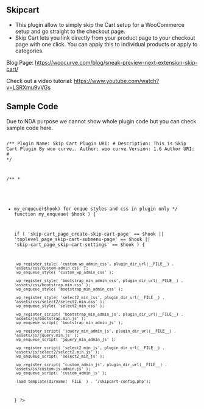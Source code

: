<h2>Skipcart</h2>

- This plugin allow to simply skip the Cart setup for a WooCommerce setup and go straight to the checkout page. 
- Skip Cart lets you link directly from your product page to your checkout page with one click. You can apply this to individual products or apply to categories.

Blog Page: https://woocurve.com/blog/sneak-preview-next-extension-skip-cart/

Check out a video tutorial: https://www.youtube.com/watch?v=LSRXmu9vVGs

<h2>Sample Code</h2>
Due to NDA purpose we cannot show whole plugin code but you can check sample code here.
<code>
  
/**
  Plugin Name: Skip Cart
  Plugin URI: #
  Description: This is Skip Cart Plugin By woo curve..
  Author: woo curve
  Version: 1.6
  Author URI: #
 */


/**
 * 
 * my_enqueue($hook) for enque styles and css in plugin only
 */
function my_enqueue( $hook ) {

    if ( 'skip-cart_page_create-skip-cart-page' == $hook || 'toplevel_page_skip-cart-submenu-page' == $hook || 'skip-cart_page_skip-cart-settings' == $hook ) {

        wp_register_style( 'custom_wp_admin_css', plugin_dir_url(__FILE__) . 'assets/css/custom-admin.css' );
        wp_enqueue_style( 'custom_wp_admin_css' );

        wp_register_style( 'bootstrap_min_admin_css', plugin_dir_url(__FILE__) . 'assets/css/bootstrap.min.css' );
        wp_enqueue_style( 'bootstrap_min_admin_css' );

        wp_register_style( 'select2_min_css', plugin_dir_url(__FILE__) . 'assets/css/select2/select2.min.css' );
        wp_enqueue_style( 'select2_min_css' );

        wp_register_script( 'bootstrap_min_admin_js', plugin_dir_url(__FILE__) . 'assets/js/bootstrap.min.js' );
        wp_enqueue_script( 'bootstrap_min_admin_js' );

        wp_register_script( 'jquery_min_admin_js', plugin_dir_url(__FILE__) . 'assets/js/jquery.min.js' );
        wp_enqueue_script( 'jquery_min_admin_js' );

        wp_register_script( 'select2_min_js', plugin_dir_url(__FILE__) . 'assets/js/select2/select2.min.js' );
        wp_enqueue_script( 'select2_min_js' );

        wp_register_script( 'custom_admin_js', plugin_dir_url(__FILE__) . 'assets/js/custom-js-admin.js' );
        wp_enqueue_script( 'custom_admin_js' );

        load_template(dirname(__FILE__) . '/skipcart-config.php');
    }
?>

<style>
    .toplevel_page_skip-cart-submenu-page .wp-menu-image img{
        padding: 0px !important;
    }
</style>    

<?php
}

  </code>
